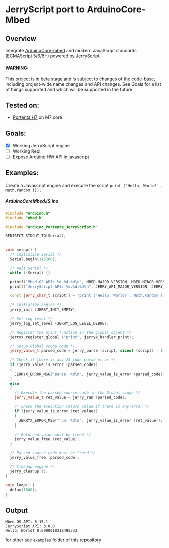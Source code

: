 # JerryScript port to ArduinoCore-Mbed

## Overview

Integrate [ArduinoCore-mbed](https://github.com/arduino/ArduinoCore-mbed) and modern JavaScript standards (ECMAScript 5/6/6+) powered by [JerryScript](https://github.com/jerryscript-project/jerryscript).

#### WARNING: 
This project is in beta stage and is subject to changes of the code-base, including project-wide name changes and API changes.
See Goals for a list of things supported and which will be supported in the future

## Tested on:
 - [Portenta H7](https://www.arduino.cc/pro/hardware/product/portenta-h7) on M7 core

## Goals:

 - [x] Working JerryScript engine
 - [ ] Working Repl
 - [ ] Expose Arduino HW API in javascript

## Examples:

Create a Javascript engine and execute the script `print ('Hello, World!', Math.random ());`

##### ArduinoCoreMbedJS.ino
```c++
#include "Arduino.h"
#include "mbed.h"

#include "Arduino_Portenta_JerryScript.h"

REDIRECT_STDOUT_TO(Serial);


void setup() {
  /* Initialize Serial */
  Serial.begin(115200);

  /* Wait Serial */
  while (!Serial) {}

  printf("Mbed OS API: %d.%d.%d\n", MBED_MAJOR_VERSION, MBED_MINOR_VERSION, MBED_PATCH_VERSION);
  printf("JerryScript API: %d.%d.%d\n", JERRY_API_MAJOR_VERSION, JERRY_API_MINOR_VERSION, JERRY_API_PATCH_VERSION);

  const jerry_char_t script[] = "print ('Hello, World!', Math.random ());";

  /* Initialize engine */
  jerry_init (JERRY_INIT_EMPTY);

  /* Set log level */
  jerry_log_set_level (JERRY_LOG_LEVEL_DEBUG);

  /* Register the print function in the global object */
  jerryx_register_global ("print", jerryx_handler_print);

  /* Setup Global scope code */
  jerry_value_t parsed_code = jerry_parse (script, sizeof (script) - 1, NULL);

  /* Check if there is any JS code parse error */
  if (jerry_value_is_error (parsed_code))
  {
    JERRYX_ERROR_MSG("parse: %d\n", jerry_value_is_error (parsed_code));
  }
  else
  {
    /* Execute the parsed source code in the Global scope */
    jerry_value_t ret_value = jerry_run (parsed_code);

    /* Check the execution return value if there is any error */
    if (jerry_value_is_error (ret_value))
    {
      JERRYX_ERROR_MSG("run: %d\n", jerry_value_is_error (ret_value));
    }

    /* Returned value must be freed */
    jerry_value_free (ret_value);
  }

  /* Parsed source code must be freed */
  jerry_value_free (parsed_code);

  /* Cleanup engine */
  jerry_cleanup ();
}

void loop() {
  delay(1000);
}
```

## Output
```
Mbed OS API: 6.15.1
JerryScript API: 3.0.0
Hello, World! 0.6900010318495333
```


for other see `examples` folder of this repository
